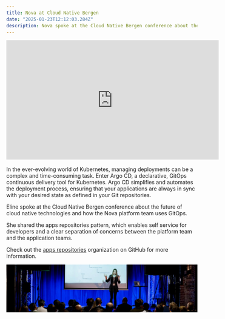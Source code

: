 ```yaml
---
title: Nova at Cloud Native Bergen
date: "2025-01-23T12:12:03.284Z"
description: Nova spoke at the Cloud Native Bergen conference about the future of cloud native technologies.
---
```


<iframe width="560" height="315" src="https://www.youtube.com/embed/1dZzmygm538?si=YYbjt48oLGwvyV5Q" title="YouTube video player" frameborder="0" allow="accelerometer; autoplay; clipboard-write; encrypted-media; gyroscope; picture-in-picture; web-share" referrerpolicy="strict-origin-when-cross-origin" allowfullscreen></iframe>

In the ever-evolving world of Kubernetes, managing deployments can be a complex
and time-consuming task. Enter Argo CD, a declarative, GitOps continuous
delivery tool for Kubernetes. Argo CD simplifies and automates the deployment
process, ensuring that your applications are always in sync with your desired
state as defined in your Git repositories.

Eline spoke at the Cloud Native Bergen conference about the future of cloud
native technologies and how the Nova platform team uses GitOps.

She shared the apps repositories pattern, which enables self service for
developers and a clear separation of concerns between the platform team and the
application teams.

Check out the [apps repositories](https://github.com/apps-repositories) organization on GitHub for more information.

![Eline on the stage](./image.png)
